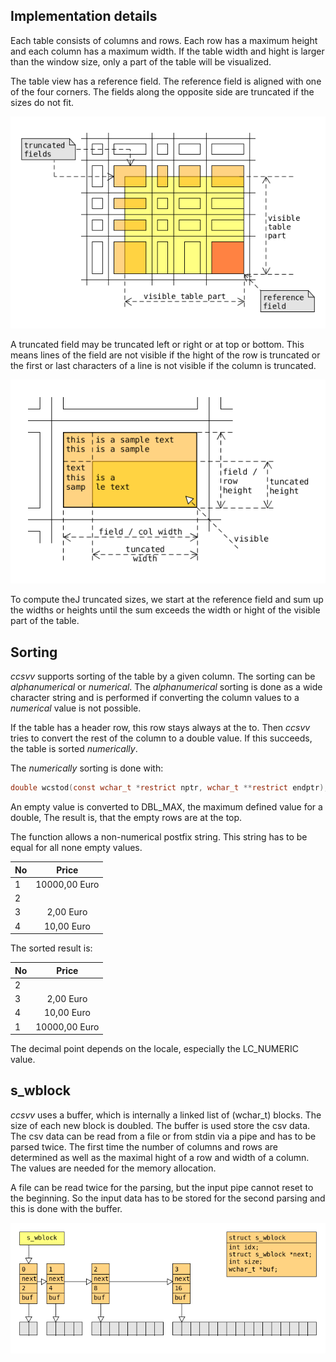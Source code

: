 ## Implementation details
Each table consists of columns and rows. Each row has a maximum height and 
each column has a maximum width.
If the table width and hight is larger than the window size, only a part of
the table will be visualized.

The table view has a reference field. The reference field is aligned with one
of the four corners. The fields along the opposite side are truncated if the
sizes do not fit.

![table part](../img/table_part.png?raw=true "Table Part")

A truncated field may be truncated left or right or at top or bottom. This means
lines of the field are not visible if the hight of the row is truncated or the
first or last characters of a line is not visible if the column is truncated. 

![field part](../img/field_part.png?raw=true "Field Part")

To compute theJ
truncated sizes, we start at the reference field and sum up the widths or 
heights until the sum exceeds the width or hight of the visible part of the 
table.

## Sorting
*ccsvv* supports sorting of the table by a given column. The sorting can be 
*alphanumerical* or *numerical*. The *alphanumerical* sorting is done as a wide 
character string and is performed if converting the column values to a 
*numerical* value is not possible.

If the table has a header row, this row stays always at the to. Then *ccsvv* 
tries to convert the rest of the column to a double value. If this succeeds, the
table is sorted *numerically*.

The *numerically* sorting is done with:

```c
double wcstod(const wchar_t *restrict nptr, wchar_t **restrict endptr);
```

An empty value is converted to DBL_MAX, the maximum defined value for a double,
The result is, that the empty rows are at the top.

The function allows a non-numerical postfix string. This string has to be equal
for all none empty values. 

| No |       Price   |
| -- |:-------------:|
|  1 | 10000,00 Euro |
|  2 |               |
|  3 |     2,00 Euro |
|  4 |    10,00 Euro |

The sorted result is:

| No |       Price   |
| -- |:-------------:|
|  2 |               |
|  3 |     2,00 Euro |
|  4 |    10,00 Euro |
|  1 | 10000,00 Euro |

The decimal point depends on the locale, especially the LC_NUMERIC value.

## s_wblock
*ccsvv* uses a buffer, which is internally a linked list of (wchar_t) blocks. 
The size of each new block is doubled. The buffer is used store the csv data. 
The csv data can be read from a file or from stdin via a pipe and has to be 
parsed twice. The first time the number of columns and rows are determined as 
well as the maximal hight of a row and width of a column. The values are needed 
for the memory allocation.

A file can be read twice for the parsing, but the input pipe cannot reset to the 
beginning. So the input data has to be stored for the second parsing and this is 
done with the buffer.

![table part](../img/s_wblock.png?raw=true "Buffer")
